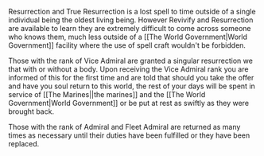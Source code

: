 Resurrection and True Resurrection is a lost spell to time outside of a single individual being the oldest living being. However Revivify and Resurrection are available to learn they are extremely difficult to come across someone who knows them, much less outside of a [[The World Government|World Government]] facility where the use of spell craft wouldn't be forbidden.

Those with the rank of Vice Admiral are granted a singular resurrection we that with or without a body. Upon receiving the Vice Admiral rank you are informed of this for the first time and are told that should you take the offer and have you soul return to this world, the rest of your days will be spent in service of [[The Marines||the marines]] and the [[The World Government|World Government]] or be put at rest as swiftly as they were brought back.

Those with the rank of Admiral and Fleet Admiral are returned as many times as necessary until their duties have been fulfilled or they have been replaced.
